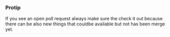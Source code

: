 ### Protip
If you see an open poll request always make sure the check it out because there can be also new things that couldbe available but not has been merge yet.
